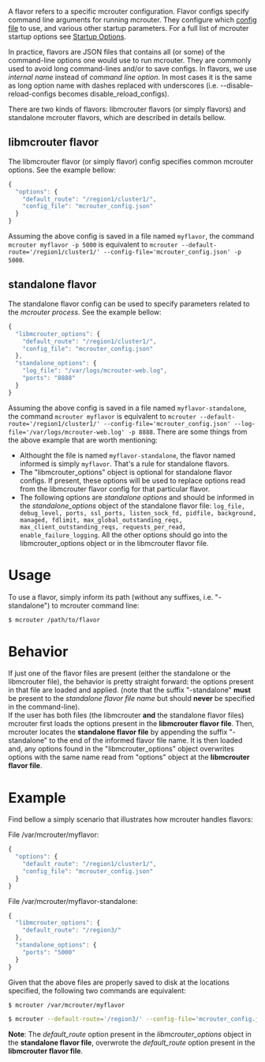 A flavor refers to a specific mcrouter configuration. Flavor configs specify command line arguments for running mcrouter. They configure which [config file](Config-File) to use, and various other startup parameters. For a full list of mcrouter startup options see [Startup Options](Command-line-options).

In practice, flavors are JSON files that contains all (or some) of the command-line options one would use to run mcrouter. They are commonly used to avoid long command-lines and/or to save configs. In flavors, we use _internal name_ instead of _command line option_. In most cases it is the same as long option name with dashes replaced with underscores (i.e. --disable-reload-configs becomes disable_reload_configs).

There are two kinds of flavors: libmcrouter flavors (or simply flavors) and standalone mcrouter flavors, which are described in details bellow.

## libmcrouter flavor
The libmcrouter flavor (or simply flavor) config specifies common mcrouter options. See the example bellow:
```javascript
{
  "options": {
    "default_route": "/region1/cluster1/",
    "config_file": "mcrouter_config.json"
  }
}
```
Assuming the above config is saved in a file named `myflavor`, the command `mcrouter myflavor -p 5000` is equivalent to `mcrouter --default-route='/region1/cluster1/' --config-file='mcrouter_config.json' -p 5000`.

## standalone flavor
The standalone flavor config can be used to specify parameters related to the _mcrouter process_. See the example bellow:
```javascript
{
  "libmcrouter_options": {
    "default_route": "/region1/cluster1/",
    "config_file": "mcrouter_config.json"
  },
  "standalone_options": {
    "log_file": "/var/logs/mcrouter-web.log",
    "ports": "8888"
  }
}
```
Assuming the above config is saved in a file named `myflavor-standalone`, the command `mcrouter myflavor` is equivalent to `mcrouter --default-route='/region1/cluster1/' --config-file='mcrouter_config.json' --log-file='/var/logs/mcrouter-web.log' -p 8888`. 
There are some things from the above example that are worth mentioning:  
* Althought the file is named `myflavor-standalone`, the flavor named informed is simply `myflavor`. That's a rule for standalone flavors.  
* The "libmcrouter_options" object is optional for standalone flavor configs. If present, these options will be used to replace options read from the libmcrouter flavor config for that particular flavor.  
* The following options are _standalone options_ and should be informed in the _standalone_options_ object of the standalone flavor file: `log_file, debug_level, ports, ssl_ports, listen_sock_fd, pidfile, background, managed, fdlimit, max_global_outstanding_reqs, max_client_outstanding_reqs, requests_per_read, enable_failure_logging`. All the other options should go into the libmcrouter_options object or in the libmcrouter flavor file.  

# Usage
To use a flavor, simply inform its path (without any suffixes, i.e. "-standalone") to mcrouter command line:
```bash
$ mcrouter /path/to/flavor
```

# Behavior
If just one of the flavor files are present (either the standalone or the libmcrouter file), the behavior is pretty straight forward: the options present in that file are loaded and applied. (note that the suffix "-standalone" **must** be present to the _standalone flavor file name_ but should **never** be specified in the command-line).  
If the user has both files (the libmcrouter **and** the standalone flavor files) mcrouter first loads the options present in the **libmcrouter flavor file**. Then, mcrouter locates the **standalone flavor file** by appending the suffix "-standalone" to the end of the informed flavor file name. It is then loaded and, any options found in the "libmcrouter_options" object overwrites options with the same name read from "options" object at the **libmcrouter flavor file**.

# Example
Find bellow a simply scenario that illustrates how mcrouter handles flavors:

File /var/mcrouter/myflavor:
```javascript
{
  "options": {
    "default_route": "/region1/cluster1/",
    "config_file": "mcrouter_config.json"
  }
}
```

File /var/mcrouter/myflavor-standalone:
```javascript
{
  "libmcrouter_options": {
    "default_route": "/region3/"
  },
  "standalone_options": {
    "ports": "5000"
  }
}
```


Given that the above files are properly saved to disk at the locations specified, the following two commands are equivalent:
```bash
$ mcrouter /var/mcrouter/myflavor

$ mcrouter --default-route='/region3/' --config-file='mcrouter_config.json' -p 8888
```

**Note**: The _default_route_ option present in the _libmcrouter_options_ object in the **standalone flavor file**, overwrote the _default_route_ option present in the **libmcrouter flavor file**.
